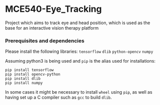 # MCE540-Eye_Tracking

Project which aims to track eye and head position, which is used as the base for an interactive vision therapy platform

### Prerequisites and dependencies

Please install the following libraries: `tensorflow` `dlib` `python-opencv` `numpy`  

Assuming python3 is being used and `pip` is the alias used for installations:
```
pip install tensorflow
pip install opencv-python
pip install dlib
pip install numpy
```

In some cases it might be necessary to install `wheel` using `pip`, as well as having set up a C compiler such as `gcc` to build `dlib`.
